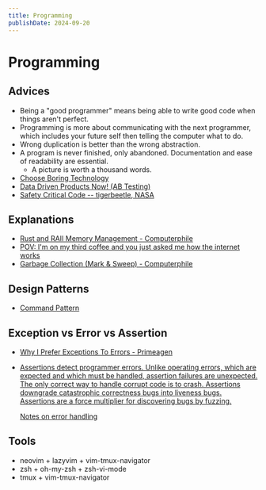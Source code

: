 ```yaml
---
title: Programming
publishDate: 2024-09-20
---
```


# Programming

## Advices

- Being a "good programmer" means being able to write good code when things aren't perfect.
- Programming is more about communicating with the next programmer, which includes your future self then telling the computer what to do.
- Wrong duplication is better than the wrong abstraction.
- A program is never finished, only abandoned. Documentation and ease of readability are essential.
  - A picture is worth a thousand words.
- [Choose Boring Technology](https://boringtechnology.club/)
- [Data Driven Products Now! (AB Testing)](https://datadriven.club/)
- [Safety Critical Code -- tigerbeetle, NASA](https://github.com/tigerbeetle/tigerbeetle/blob/main/docs/TIGER-STYLE.md)

## Explanations

- [Rust and RAII Memory Management - Computerphile](https://www.youtube.com/watch?v=pTMvh6VzDls)
- [POV: I'm on my third coffee and you just asked me how the internet works](https://www.youtube.com/watch?v=jjKFXlFNR4E)
- [Garbage Collection (Mark & Sweep) - Computerphile](https://www.youtube.com/watch?v=c32zXYAK7CI)

## Design Patterns

- [Command Pattern](https://refactoring.guru/design-patterns/command)

## Exception vs Error vs Assertion

- [Why I Prefer Exceptions To Errors - Primeagen](https://www.youtube.com/watch?v=sS6u5UU3t3c)
- [Assertions detect programmer errors. Unlike operating errors, which are expected and which must be handled, assertion failures are unexpected. The only correct way to handle corrupt code is to crash. Assertions downgrade catastrophic correctness bugs into liveness bugs. Assertions are a force multiplier for discovering bugs by fuzzing.](https://github.com/tigerbeetle/tigerbeetle/blob/main/docs/TIGER-STYLE.md#safety)

  [Notes on error handling](error_handling.md)

## Tools

- neovim + lazyvim + vim-tmux-navigator
- zsh + oh-my-zsh + zsh-vi-mode
- tmux + vim-tmux-navigator
